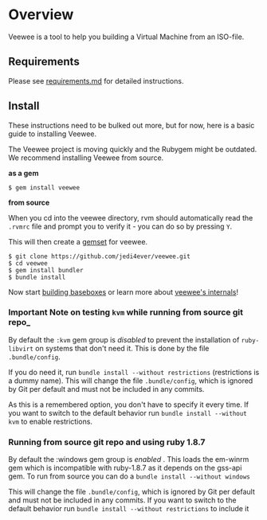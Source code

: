# Overview

Veewee is a tool to help you building a Virtual Machine from an ISO-file.


## Requirements

Please see [requirements.md](requirements.md) for detailed instructions.


## Install

These instructions need to be bulked out more, but for now, here is a basic guide to installing Veewee.

The Veewee project is moving quickly and the Rubygem might be outdated. We recommend installing Veewee from source.

__as a gem__

    $ gem install veewee

__from source__

When you cd into the veewee directory, rvm should automatically read the `.rvmrc` file
and prompt you to verify it - you can do so by pressing `Y`.

This will then create a [gemset](https://rvm.io/gemsets/basics/) for veewee.

    $ git clone https://github.com/jedi4ever/veewee.git
    $ cd veewee
    $ gem install bundler
    $ bundle install

Now start [building baseboxes](running.md) or learn more about [veewee's internals](definition.md)!

### Important Note on testing `kvm` while running from source git repo_

By default the `:kvm` gem group is *disabled* to prevent the installation of `ruby-libvirt` on systems
that don't need it. This is done by the file `.bundle/config`.

If you do need it, run `bundle install --without restrictions` (restrictions is a dummy name).
This will change the file `.bundle/config`, which is ignored by Git per default and must not be included in any commits.

As this is a remembered option, you don't have to specify it every time.
If you want to switch to the default behavior run `bundle install --without kvm` to enable restrictions.

### Running from source git repo and using ruby 1.8.7

By default the :windows gem group is *enabled* . This loads the em-winrm gem which is incompatible with ruby-1.8.7 as it depends on the gss-api gem. To run from source you can do a `bundle install --without windows`

This will change the file `.bundle/config`, which is ignored by Git per default and must not be included in any commits.
If you want to switch to the default behavior run `bundle install --without restrictions` to include it


